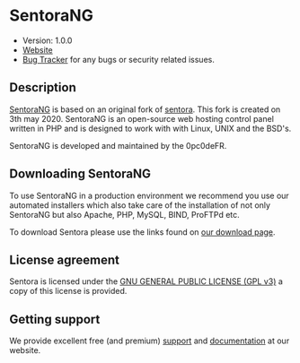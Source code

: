 # SentoraNG

* Version: 1.0.0
* [Website](http://SentoraNG.org/)
* [Bug Tracker](https://github.com/SentoraNG/sentora-core/issues) for any bugs or security related issues.

## Description

[SentoraNG](http://SentoraNG.org) is based on an original fork of [sentora](http://sentora.org). This fork is created on 3th may 2020. SentoraNG is an open-source web hosting control panel written in PHP and is designed to work with with Linux, UNIX and the BSD's.

SentoraNG is developed and maintained by the 0pc0deFR.

## Downloading SentoraNG

To use SentoraNG in a production environment we recommend you use our automated installers which also take care of the installation of not only SentoraNG but also Apache, PHP, MySQL, BIND, ProFTPd etc.

To download Sentora please use the links found on [our download page](http://SentoraNG.org/download/).

## License agreement

Sentora is licensed under the [GNU GENERAL PUBLIC LICENSE (GPL v3)](LICENSE.md) a copy of this license is provided.

## Getting support

We provide excellent free (and premium) [support](http://SentoraNG.org/support/) and [documentation](http://docs.SentoraNG.org/?node=23) at our website.
